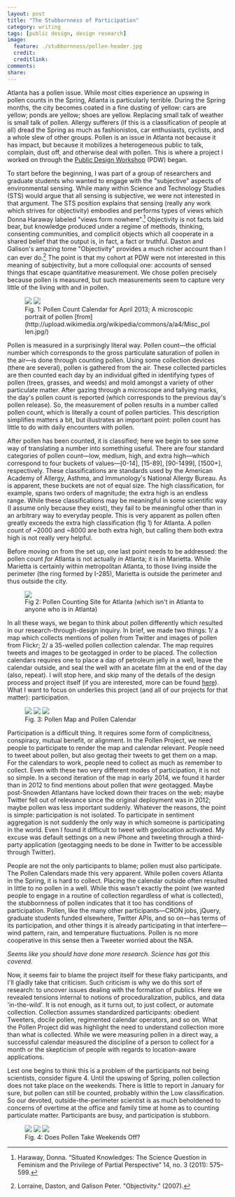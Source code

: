 ```yaml
---
layout: post
title: "The Stubbornness of Participation"
category: writing
tags: [public design, design research]
image:
  feature: ./stubbornness/pollen-header.jpg
  credit: 
  creditlink: 
comments: 
share: 
---
```


Atlanta has a pollen issue. While most cities experience an upswing in pollen counts in the Spring, Atlanta is particularly terrible. During the Spring months, the city becomes coated in a fine dusting of yellow: cars are yellow; ponds are yellow; shoes are yellow. Replacing small talk of weather is small talk of pollen. Allergy sufferers (if this is a classification of people at all) dread the Spring as much as fashionistos, car enthusiasts, cyclists, and a whole slew of other groups. Pollen is an issue in Atlanta not because it has impact, but because it mobilizes a heterogeneous public to talk, complain, dust off, and otherwise deal with pollen. This is where a project I worked on through the [Public Design Workshop](http://publicdesignworkshop.net) (PDW) began.

To start before the beginning, I was part of a group of researchers and graduate students who wanted to engage with the "subjective" aspects of environmental sensing. While many within Science and Technology Studies (STS) would argue that all sensing is subjective, we were not interested in that argument. The STS position explains that sensing (really any work which strives for objectivity) embodies and performs types of views which Donna Haraway labeled "views form nowhere".[^1] Objectivity is not facts laid bear, but knowledge produced under a regime of methods, thinking, consenting communities, and complicit objects which all cooperate in a shared belief that the output is, in fact, a fact or truthful. Daston and Galison's amazing tome "Objectivity" provides a much richer account than I can ever do.[^2] The point is that my cohort at PDW were not interested in this meaning of subjectivity, but a more colloquial one: accounts of sensed things that escape quantitative measurement. We chose pollen precisely because pollen is measured, but such measurements seem to capture very little of the living with and in pollen.

<figure class="half">
	<img src="/images/stubbornness/pollen-count-apr.png">
	<img src="/images/stubbornness/pollen2.jpg">
	<figcaption>Fig. 1: Pollen Count Calendar for April 2013; A microscopic portrait of pollen [from](http://upload.wikimedia.org/wikipedia/commons/a/a4/Misc_pollen.jpg/) </figcaption>
</figure>

Pollen is measured in a surprisingly literal way. Pollen count&mdash;the official number which corresponds to the gross particulate saturation of pollen in the air&mdash;is done through counting pollen. Using some collection devices (there are several), pollen is gathered from the air. These collected particles are then counted each day by an individual gifted in identifying types of pollen (trees, grasses, and weeds) and mold amongst a variety of other particulate matter. After gazing through a microscope and tallying marks, the day's pollen count is reported (which corresponds to the previous day's pollen release). So, the measurement of pollen results in a number called pollen count, which is literally a count of pollen particles. This description simplifies matters a bit, but illustrates an important point: pollen count has little to do with daily encounters with pollen.

After pollen has been counted, it is classified; here we begin to see some way of translating a number into something useful. There are four standard categories of pollen count&mdash;low, medium, high, and extra high&mdash;which correspond to four buckets of values&mdash;[0-14], [15-89], [90-1499], [1500+], respectively. These classifications are standards used by the American Academy of Allergy, Asthma, and Immunology's National Allergy Bureau. As is apparent, these buckets are not of equal size. The high classification, for example, spans two orders of magnitude; the extra high is an endless range. While these classifications may be meaningful in some scientific way (I assume only because they exist), they fail to be meaningful other than in an arbitrary way to everyday people. This is very apparent as pollen often greatly exceeds the extra high classification (fig 1) for Atlanta. A pollen count of ~2000 and ~8000 are both extra high, but calling them both extra high is not really very helpful.

Before moving on from the set up, one last point needs to be addressed: the pollen count *for* Atlanta is not actually *in* Atlanta; it is in Marietta. While Marietta is certainly within metropolitan Atlanta, to those living inside the perimeter (the ring formed by I-285), Marietta is outside the perimeter and thus outside the city. 

<figure>
	<img src="/images/stubbornness/pollen-counting-site.png">
	<figcaption>Fig 2: Pollen Counting Site for Atlanta (which isn't in Atlanta to anyone who is in Atlanta)</figcaption>
</figure>

In all these ways, we began to think about pollen differently which resulted in our research-through-design inquiry. In brief, we made two things: 1/ a map which collects mentions of pollen from Twitter and images of pollen from Flickr; 2/ a 35-welled pollen collection calendar. The map requires tweets and images to be geotagged in order to be placed. The collection calendars requires one to place a dap of petroleum jelly in a well, leave the calendar outside, and seal the well with an acetate film at the end of the day (also, repeat). I will stop here, and skip many of the details of the design process and project itself (if you are interested, more can be found [here](http://publicdesignworkshop.net/portfolio/pollen-map-pollen-calendar/)). What I want to focus on underlies this project (and all of our projects for that matter): participation.

<figure class="third">
	<img src="/images/stubbornness/PDW-pollen-1.png">
	<img src="/images/stubbornness/PDW-pollen-2.png">
	<img src="/images/stubbornness/PDW-pollen-3.png">
	<figcaption>Fig. 3: Pollen Map and Pollen Calendar</figcaption>
</figure>

Participation is a difficult thing. It requires some form of complicitness, conspiracy, mutual benefit, or alignment. In the Pollen Project, we need people to participate to render the map and calendar relevant. People need to tweet about pollen, but also geotag their tweets to get them on a map. For the calendars to work, people need to collect as much as remember to collect. Even with these two very different modes of participation, it is not so simple. In a second iteration of the map in early 2014, we found it harder than in 2012 to find mentions about pollen that *were* geotagged. Maybe post-Snowden Atlantans have locked down their traces on the web; maybe Twitter fell out of relevance since the original deployment was in 2012; maybe pollen was less important suddenly. Whatever the reasons, the point is simple: participation is not isolated. To participate in sentiment aggregation is not suddenly the only way in which someone is participating in the world. Even I found it difficult to tweet with geolocation activated. My excuse was default settings on a new iPhone and tweeting through a third-party application (geotagging needs to be done in Twitter to be accessible through Twitter).

People are not the only participants to blame; pollen must also participate. The Pollen Calendars made this very apparent. While pollen covers Atlanta in the Spring, it is hard to collect. Placing the calendar outside often resulted in little to no pollen in a well. While this wasn't exactly the point (we wanted people to engage in a routine of collection regardless of what is collected), the stubbornness of pollen indicates that it too has conditions of participation. Pollen, like the many other participants&mdash;CRON jobs, jQuery, graduate students funded elsewhere, Twitter APIs, and so on&mdash;has terms of its participation, and other things it is already participating in that interfere&mdash;wind pattern, rain, and temperature fluctuations. Pollen is no more cooperative in this sense then a Tweeter worried about the NSA.

*Seems like you should have done more research. Science has got this covered.*

Now, it seems fair to blame the project itself for these flaky participants, and I'll gladly take that criticism. Such criticism is why we do this sort of research: to uncover issues dealing with the formation of publics. Here we revealed tensions internal to notions of proceduralization, publics, and data 'in-the-wild'. It is not enough, as it turns out, to just collect, or automate collection. Collection assumes standardized participants: obedient Tweeters, docile pollen, regimented calendar operators, and so on. What the Pollen Project did was highlight the need to understand collection more than what is collected. While we were measuring pollen in a direct way, a successful calendar measured the discipline of a person to collect for a month or the skepticism of people with regards to location-aware applications. 

Lest one begins to think this is a problem of the participants not being scientists, consider figure 4. Until the upswing of Spring, pollen collection does not take place on the weekends. There is little to report in January for sure, but pollen can still be counted, probably within the Low classification. So our devoted, outside-the-perimeter scientist is as much beholdened to concerns of overtime at the office and family time at home as to counting particulate matter. Participants are busy, and participation is stubborn.

<figure class="third">
	<img src="/images/stubbornness/pollen-count-jan.png">
	<img src="/images/stubbornness/pollen-count-feb.png">
	<img src="/images/stubbornness/pollen-count-mar.png">
	<figcaption>Fig. 4: Does Pollen Take Weekends Off?</figcaption>
</figure>

[^1]: Haraway, Donna. “Situated Knowledges: The Science Question in Feminism and the Privilege of Partial Perspective” 14, no. 3 (2011): 575–599.
[^2]: Lorraine, Daston, and Galison Peter. "Objectivity." (2007).
